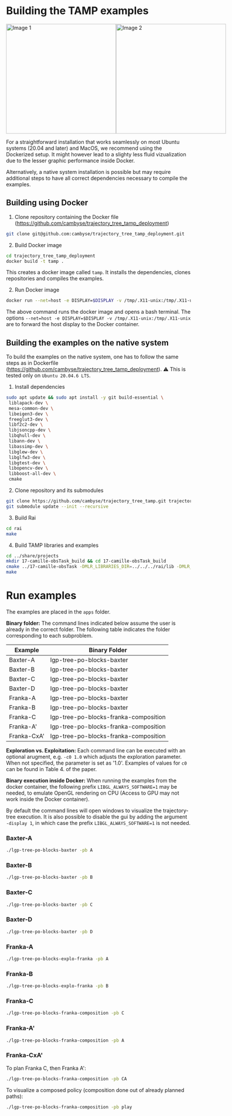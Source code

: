 # Building the TAMP examples

<div style="display: flex; justify-content: space-between; align-items: center;">
  <img src="doc/start-0.png" alt="Image 1" width="300">
  <img src="doc/franka_init.png" alt="Image 2" width="300">
</div>

For a straightforward installation that works seamlessly on most Ubuntu systems (20.04 and later) and MacOS, we recommend using the Dockerized setup. It might however lead to a slighty less fluid vizualization due to the lesser graphic performance inside Docker.

Alternatively, a native system installation is possible but may require additional steps to have all correct dependencies necessary to compile the examples.

## Building using Docker
1. Clone repository containing the Docker file (https://github.com/cambyse/trajectory_tree_tamp_deployment)

```bash
git clone git@github.com:cambyse/trajectory_tree_tamp_deployment.git
```


2. Build Docker image

```bash
cd trajectory_tree_tamp_deployment
docker build -t tamp .
```

This creates a docker image called `tamp`. It installs the dependencies, clones repositories and compiles the examples. 


2. Run Docker image

```bash
docker run --net=host -e DISPLAY=$DISPLAY -v /tmp/.X11-unix:/tmp/.X11-unix -it tamp /bin/bash
```

The above command runs the docker image and opens a bash terminal. The options `--net=host -e DISPLAY=$DISPLAY -v /tmp/.X11-unix:/tmp/.X11-unix` are to forward the host display to the Docker container.

## Building the examples on the native system

To build the examples on the native system, one has to follow the same steps as in Dockerfile (https://github.com/cambyse/trajectory_tree_tamp_deployment). ⚠️ This is tested only on `Ubuntu 20.04.6 LTS`.

1. Install dependencies

```bash
sudo apt update && sudo apt install -y git build-essential \
 liblapack-dev \
 mesa-common-dev \
 libeigen3-dev \
 freeglut3-dev \
 libf2c2-dev \
 libjsoncpp-dev \
 libqhull-dev \
 libann-dev \
 libassimp-dev \
 libglew-dev \
 libglfw3-dev \
 libgtest-dev \
 libopencv-dev \
 libboost-all-dev \
 cmake
```

2. Clone repository and its submodules
```bash
git clone https://github.com/cambyse/trajectory_tree_tamp.git trajectory_tree_tamp && cd trajectory_tree_tamp
git submodule update --init --recursive
```

3. Build Rai

```bash
cd rai
make
```

4. Build TAMP libraries and examples

```bash
cd ../share/projects
mkdir 17-camille-obsTask_build && cd 17-camille-obsTask_build
cmake ../17-camille-obsTask -DMLR_LIBRARIES_DIR=../../../rai/lib -DMLR_INCLUDE_DIR=../../../rai/rai -DCMAKE_BUILD_TYPE=Release
make
```

# Run examples
The examples are placed in the `apps` folder.

**Binary folder:** The command lines indicated below assume the user is already in the correct folder. The following table indicates the folder corresponding to each subproblem.

| Example      | Binary Folder                         |
|--------------|---------------------------------------|
| Baxter-A     | lgp-tree-po-blocks-baxter             |
| Baxter-B     | lgp-tree-po-blocks-baxter             |
| Baxter-C     | lgp-tree-po-blocks-baxter             |
| Baxter-D     | lgp-tree-po-blocks-baxter             |
| Franka-A     | lgp-tree-po-blocks-baxter             |
| Franka-B     | lgp-tree-po-blocks-baxter             |
| Franka-C     | lgp-tree-po-blocks-franka-composition |
| Franka-A'    | lgp-tree-po-blocks-franka-composition |
| Franka-CxA'  | lgp-tree-po-blocks-franka-composition |

**Exploration vs. Exploitation:** Each command line can be executed with an optional arugment, e.g. `-c0 1.0` which adjusts the exploration parameter. When not specified, the parameter is set as '1.0'. Examples of values for `c0` can be found in Table 4. of the paper.


**Binary execution inside Docker:** When running the examples from the docker container, the following prefix `LIBGL_ALWAYS_SOFTWARE=1` may be needed, to emulate OpenGL rendering on CPU (Access to GPU may not work inside the Docker container).

By default the command lines will open windows to visualize the trajectory-tree execution. It is also possible to disable the gui by adding the argument `-display 1`, in which case the prefix `LIBGL_ALWAYS_SOFTWARE=1` is not needed.

### Baxter-A
```bash
./lgp-tree-po-blocks-baxter -pb A
```


### Baxter-B
```bash
./lgp-tree-po-blocks-baxter -pb B
```

### Baxter-C
```bash
./lgp-tree-po-blocks-baxter -pb C
```

### Baxter-D
```bash
./lgp-tree-po-blocks-baxter -pb D
```

### Franka-A
```bash
./lgp-tree-po-blocks-explo-franka -pb A
```

### Franka-B
```bash
./lgp-tree-po-blocks-explo-franka -pb B
```

### Franka-C
```bash
./lgp-tree-po-blocks-franka-composition -pb C
```

### Franka-A'
```bash
./lgp-tree-po-blocks-franka-composition -pb A
```

### Franka-CxA'
To plan Franka C, then Franka A':
```bash
./lgp-tree-po-blocks-franka-composition -pb CA
```

To visualize a composed policy (composition done out of already planned paths):
```bash
./lgp-tree-po-blocks-franka-composition -pb play
```

